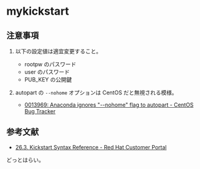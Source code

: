 # mykickstart
## 注意事項

1. 以下の設定値は適宜変更すること。

   - rootpw のパスワード
   - user のパスワード
   - PUB_KEY の公開鍵

1. autopart の `--nohome` オプションは CentOS だと無視される模様。

   - [0013969: Anaconda ignores "--nohome" flag to autopart - CentOS Bug Tracker](https://bugs.centos.org/view.php?id=13969)

## 参考文献

- [26.3. Kickstart Syntax Reference - Red Hat Customer Portal](https://access.redhat.com/documentation/en-us/red_hat_enterprise_linux/7/html/installation_guide/sect-kickstart-syntax)

どっとはらい。
